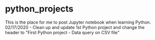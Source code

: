 # python_projects
This is the place for me to post Jupyter notebook when learning Python. 
02/17/2020 - Clean up and update 1st Python project and change the header to "First Python project - Data query on CSV file"
